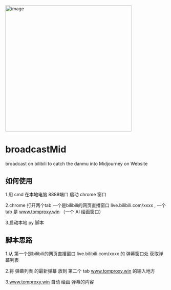 <img width="394" alt="image" src="https://github.com/user-attachments/assets/dd8d06a6-af2d-41d7-8dcb-9be31ae069b3">


# broadcastMid
broadcast on bilibili to catch the danmu into Midjourney on Website

## 如何使用
1.用 cmd 在本地电脑 8888端口 启动 chrome 窗口

2.chrome 打开两个tab 一个是bilibili的网页直播窗口 live.bilibili.com/xxxx , 一个 tab 是  www.tomproxy.win （一个 AI 绘画窗口）

3.启动本地 py 脚本

## 脚本思路
1.从 第一个是bilibili的网页直播窗口 live.bilibili.com/xxxx 的 弹幕窗口处 获取弹幕列表

2.将 弹幕列表 的最新弹幕 放到 第二个 tab  www.tomproxy.win  的输入地方

3.www.tomproxy.win 自动 绘画 弹幕的内容
